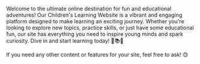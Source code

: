 Welcome to the ultimate online destination for fun and educational adventures! Our Children's Learning Website is a vibrant and engaging platform designed to make learning an exciting journey. Whether you're looking to explore new topics, practice skills, or just have some educational fun, our site has everything you need to inspire young minds and spark curiosity. Dive in and start learning today! 🌟📚🚀

If you need any other content or features for your site, feel free to ask! 😊

